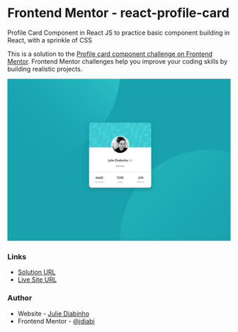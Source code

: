 # Frontend Mentor - react-profile-card

Profile Card Component in React JS to practice basic component building in React, with a sprinkle of CSS

This is a solution to the [Profile card component challenge on Frontend Mentor](https://www.frontendmentor.io/challenges/profile-card-component-cfArpWshJ). Frontend Mentor challenges help you improve your coding skills by building realistic projects. 

![](./src/images/desktop-screenshot.png)

### Links

- [Solution URL](https://www.frontendmentor.io/solutions/react-profile-card-6DBl29vSaX)
- [Live Site URL](https://jdiabi-react-profile-card.netlify.app)

### Author

- Website - [Julie Diabinho](https://github.com/jdiabi)
- Frontend Mentor - [@jdiabi](https://www.frontendmentor.io/profile/jdiabi)
